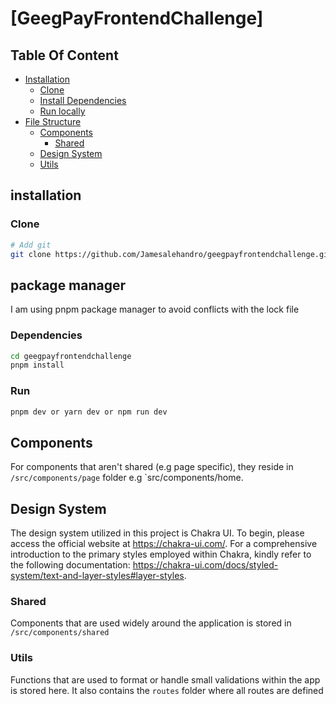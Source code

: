 # [GeegPayFrontendChallenge]

## Table Of Content

- [Installation](#installation)
  - [Clone](#clone)
  - [Install Dependencies](#dependencies)
  - [Run locally](#run)
- [File Structure](#file-structure)
  - [Components](#components)
    - [Shared](#shared)
  - [Design System](#design-system)
  - [Utils](#utils)

## installation

### Clone

```bash
# Add git
git clone https://github.com/Jamesalehandro/geegpayfrontendchallenge.git
```

## package manager

I am using pnpm package manager to avoid conflicts with the lock file

### Dependencies

```bash
cd geegpayfrontendchallenge
pnpm install
```

### Run

```bash
pnpm dev or yarn dev or npm run dev
```

## Components

For components that aren't shared (e.g page specific), they reside in `/src/components/page` folder e.g `src/components/home.

## Design System

The design system utilized in this project is Chakra UI.
To begin, please access the official website at https://chakra-ui.com/.
For a comprehensive introduction to the primary styles employed within Chakra, kindly refer to the following documentation: https://chakra-ui.com/docs/styled-system/text-and-layer-styles#layer-styles.

### Shared

Components that are used widely around the application is stored in `/src/components/shared`

### Utils

Functions that are used to format or handle small validations within the app is stored here.
It also contains the `routes` folder where all routes are defined
